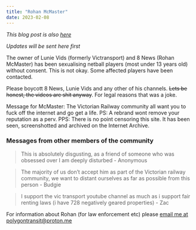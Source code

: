 ```yaml
---
title: "Rohan McMaster"
date: 2023-02-08
---
```

*This blog post is also [here](https://sites.google.com/view/8newsvic/home?authuser=1)*

*Updates will be sent here first*

The owner of Lunie Vids (formerly Victransport) and 8 News (Rohan McMaster) has been sexualising netball players (most under 13 years old) without consent. This is not okay. Some affected players have been contacted.

Please boycott 8 News, Lunie Vids and any other of his channels. ~~Lets be honest, the videos are shit anyway~~. For legal reasons that was a joke.

Message for McMaster: The Victorian Railway community all want you to fuck off the internet and go get a life.
PS: A rebrand wont remove your reputation as a perv.
PPS: There is no point censoring this site. It has been seen, screenshotted and archived on the Internet Archive.

### **Messages from other members of the community**
> This is absolutely disgusting, as a friend of someone who was obsessed over I am deeply disturbed - Anonymous

> The majority of us don’t accept him as part of the Victorian railway community, we want to distant ourselves as far as possible from this person - Budgie

> I support the vic transport youtube channel as much as i support fair renting laws (i have 728 negatively geared properties) - Zac

For information about Rohan (for law enforcement etc) please [email me at polygontransit@proton.me](mailto:polygontransit@proton.me?subject=Requesting%20information%20about%20Rohan%20McMaster&body=I%20wish%20to%20request%20information%20about%20Rohan%20McMaster%2C%20for%20law%20enforcement%2Fresearch%20reasons.%0D%0A%0D%0AINSERT%20ANY%20ADDITIONAL%20MESSAGE(S)%20HERE)